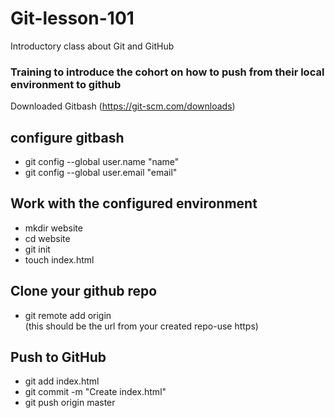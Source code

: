 # Git-lesson-101
Introductory class about Git and GitHub

###  Training to introduce the cohort on how to push from their local environment to github
Downloaded Gitbash (https://git-scm.com/downloads)
## configure  gitbash
- git config --global user.name "name"  
- git config --global user.email "email"  
## Work with the configured environment
- mkdir website  
- cd website   
- git init  
- touch index.html  
## Clone your github repo  
- git remote add origin <url>      
(this should be the url from your created repo-use https)   
## Push to GitHub  
- git add index.html    
- git commit -m "Create index.html"    
- git push origin master  

